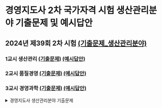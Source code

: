 경영지도사 2차 국가자격 시험 생산관리분야 기출문제 및 예시답안
=============================================================

2024년 제39회 2차 시험 [(기출문제_생산관리분야)](./기출문제.md#39회_생산관리분야)
----------------------
### 1교시 생산관리 [(기출문제)](./기출문제.md#39회_생산관리) [(예시답안)](./예시답안.md#생산관리_문제1_예시답안)
### 2교시 품질경영 [(기출문제)](./기출문제.md#39회_품질경영) [(예시답안)](./예시답안.md#품질경영_문제1_예시답안)
### 3교시 경영과학 [(기출문제)](./기출문제.md#39회_경영과학) [(예시답안)](./예시답안.md#경영과학_문제1_예시답안)

<details>
  <summary>경영지도사 생산관리분야 기출문제</summary>
  <ol>
    <li>
      <a href="#about-the-project">제 39회 2차 시험</a>
      <ul>
        <li><a href="#built-with">생산관리</a></li>
        <ul>
          <li> [(기출문제)](./기출문제.md#39회_생산관리) </li>
          <li> [(예시답안)](./예시답안.md#생산관리_문제1_예시답안) </li>
      </ul>
      <ul>
        <li><a href="#built-with">품질경영</a></li>
        <ul>
          <li> [(기출문제)](./기출문제.md#39회_품질경영) </li>
          <li> [(예시답안)](./예시답안.md#품질경영_문제1_예시답안) </li>
      </ul>
      <ul>
        <li><a href="#built-with">경영과학</a></li>
        <ul>
          <li> [(기출문제)](./기출문제.md#39회_경영과학) </li>
          <li> [(예시답안)](./예시답안.md#경영과학_문제1_예시답안) </li>
      </ul>
    </li>
    <li>
      <a href="#getting-started">Getting Started</a>
      <ul>
        <li><a href="#prerequisites">Prerequisites</a></li>
        <li><a href="#installation">Installation</a></li>
      </ul>
    </li>
    <li><a href="#usage">Usage</a></li>
    <li><a href="#roadmap">Roadmap</a></li>
    <li><a href="#contributing">Contributing</a></li>
    <li><a href="#license">License</a></li>
    <li><a href="#contact">Contact</a></li>
    <li><a href="#acknowledgments">Acknowledgments</a></li>
  </ol>
</details>
